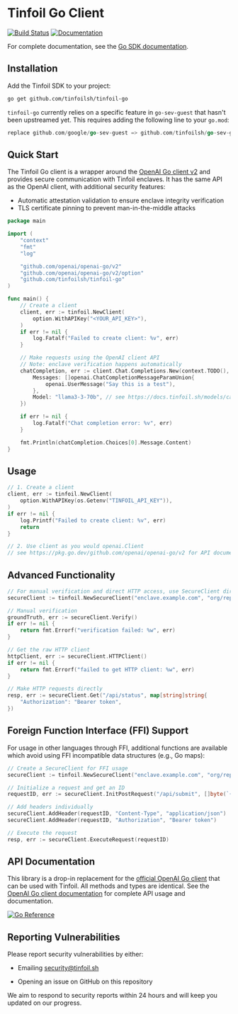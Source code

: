 # Tinfoil Go Client

[![Build Status](https://github.com/tinfoilsh/tinfoil-go/actions/workflows/test.yml/badge.svg)](https://github.com/tinfoilsh/tinfoil-go/actions)
[![Documentation](https://img.shields.io/badge/docs-tinfoil.sh-blue)](https://docs.tinfoil.sh/sdk/go-sdk)

For complete documentation, see the [Go SDK documentation](https://docs.tinfoil.sh/sdk/go-sdk).

## Installation

Add the Tinfoil SDK to your project:

```bash
go get github.com/tinfoilsh/tinfoil-go
```

`tinfoil-go` currently relies on a specific feature in `go-sev-guest` that hasn't been upstreamed yet. This requires adding the following line to your `go.mod`:

```go
replace github.com/google/go-sev-guest => github.com/tinfoilsh/go-sev-guest v0.0.0-20250704193550-c725e6216008
```

## Quick Start

The Tinfoil Go client is a wrapper around the [OpenAI Go client v2](https://pkg.go.dev/github.com/openai/openai-go/v2) and provides secure communication with Tinfoil enclaves. It has the same API as the OpenAI client, with additional security features:

- Automatic attestation validation to ensure enclave integrity verification
- TLS certificate pinning to prevent man-in-the-middle attacks

```go
package main

import (
	"context"
	"fmt"
	"log"

    "github.com/openai/openai-go/v2"
    "github.com/openai/openai-go/v2/option"
	"github.com/tinfoilsh/tinfoil-go"
)

func main() {
	// Create a client
	client, err := tinfoil.NewClient(
		option.WithAPIKey("<YOUR_API_KEY>"),
	)
	if err != nil {
		log.Fatalf("Failed to create client: %v", err)
	}

	// Make requests using the OpenAI client API
	// Note: enclave verification happens automatically
	chatCompletion, err := client.Chat.Completions.New(context.TODO(), openai.ChatCompletionNewParams{
		Messages: []openai.ChatCompletionMessageParamUnion{
			openai.UserMessage("Say this is a test"),
		},
		Model: "llama3-3-70b", // see https://docs.tinfoil.sh/models/catalog for supported models
	})

	if err != nil {
		log.Fatalf("Chat completion error: %v", err)
	}

	fmt.Println(chatCompletion.Choices[0].Message.Content)
}
```

## Usage

```go
// 1. Create a client
client, err := tinfoil.NewClient(
	option.WithAPIKey(os.Getenv("TINFOIL_API_KEY")),
)
if err != nil {
	log.Printf("Failed to create client: %v", err)
	return
}

// 2. Use client as you would openai.Client 
// see https://pkg.go.dev/github.com/openai/openai-go/v2 for API documentation
```

## Advanced Functionality

```go
// For manual verification and direct HTTP access, use SecureClient directly
secureClient := tinfoil.NewSecureClient("enclave.example.com", "org/repo")

// Manual verification
groundTruth, err := secureClient.Verify()
if err != nil {
	return fmt.Errorf("verification failed: %w", err)
}

// Get the raw HTTP client 
httpClient, err := secureClient.HTTPClient()
if err != nil {
	return fmt.Errorf("failed to get HTTP client: %w", err)
}

// Make HTTP requests directly 
resp, err := secureClient.Get("/api/status", map[string]string{
	"Authorization": "Bearer token",
})
```

## Foreign Function Interface (FFI) Support

For usage in other languages through FFI, additional functions are available which avoid using FFI incompatible data structures (e.g., Go maps):

```go
// Create a SecureClient for FFI usage
secureClient := tinfoil.NewSecureClient("enclave.example.com", "org/repo")

// Initialize a request and get an ID
requestID, err := secureClient.InitPostRequest("/api/submit", []byte(`{"key":"value"}`))

// Add headers individually
secureClient.AddHeader(requestID, "Content-Type", "application/json")
secureClient.AddHeader(requestID, "Authorization", "Bearer token")

// Execute the request
resp, err := secureClient.ExecuteRequest(requestID)
```

## API Documentation

This library is a drop-in replacement for the [official OpenAI Go client](https://github.com/openai/openai-go) that can be used with Tinfoil. All methods and types are identical. See the [OpenAI Go client documentation](https://pkg.go.dev/github.com/openai/openai-go/v2) for complete API usage and documentation.

[![Go Reference](https://pkg.go.dev/badge/github.com/openai/openai-go/v2.svg)](https://pkg.go.dev/github.com/openai/openai-go/v2)

## Reporting Vulnerabilities

Please report security vulnerabilities by either:

- Emailing [security@tinfoil.sh](mailto:security@tinfoil.sh)

- Opening an issue on GitHub on this repository

We aim to respond to security reports within 24 hours and will keep you updated on our progress.
